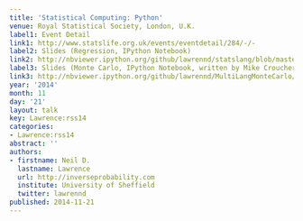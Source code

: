 ```yaml
---
title: 'Statistical Computing: Python'
venue: Royal Statistical Society, London, U.K.
label1: Event Detail
link1: http://www.statslife.org.uk/events/eventdetail/284/-/-
label2: Slides (Regression, IPython Notebook)
link2: http://nbviewer.ipython.org/github/lawrennd/statslang/blob/master/python/statslang.ipynb
label3: Slides (Monte Carlo, IPython Notebook, written by Mike Croucher)
link3: http://nbviewer.ipython.org/github/lawrennd/MultiLangMonteCarlo/blob/master/MultiLangStats.ipynb
year: '2014'
month: 11
day: '21'
layout: talk
key: Lawrence:rss14
categories:
- Lawrence:rss14
abstract: ''
authors:
- firstname: Neil D.
  lastname: Lawrence
  url: http://inverseprobability.com
  institute: University of Sheffield
  twitter: lawrennd
published: 2014-11-21
---
```

